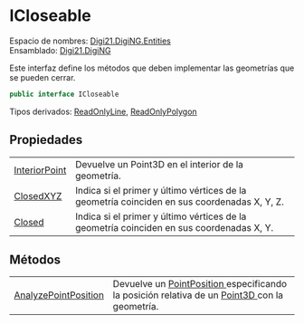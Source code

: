 # ICloseable

Espacio de nombres: [Digi21.DigiNG.Entities](../)  
Ensamblado: [Digi21.DigiNG](../../)

Este interfaz define los métodos que deben implementar las geometrías que se pueden cerrar.

```csharp
public interface ICloseable
```

Tipos derivados: [ReadOnlyLine](../readonlyline/), [ReadOnlyPolygon](../readonlypolygon/)

## Propiedades

|  |  |
| :--- | :--- |
| [InteriorPoint](propiedades/interiorpoint.md) | Devuelve un Point3D en el interior de la geometría. |
| [ClosedXYZ](propiedades/closedxyz.md) | Indica si el primer y último vértices de la geometría coinciden en sus coordenadas X, Y, Z. |
| [Closed](propiedades/closed.md) | Indica si el primer y último vértices de la geometría coinciden en sus coordenadas X, Y. |

## Métodos

|  |  |
| :--- | :--- |
| [AnalyzePointPosition](metodos/analyzepointposition.md) | Devuelve un [PointPosition ](../pointposition.md)especificando la posición relativa de un [Point3D ](../../digi21.math/point3d.md)con la geometría. |

